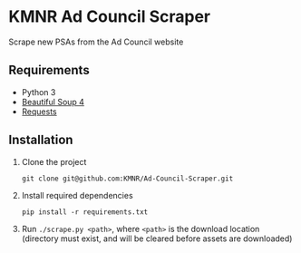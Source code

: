 # KMNR Ad Council Scraper

Scrape new PSAs from the Ad Council website

## Requirements

- Python 3
- [Beautiful Soup 4](https://www.crummy.com/software/BeautifulSoup/)
- [Requests](http://docs.python-requests.org/en/master/)

## Installation

1. Clone the project

   `git clone git@github.com:KMNR/Ad-Council-Scraper.git`

2. Install required dependencies

   `pip install -r requirements.txt`

3. Run `./scrape.py <path>`, where `<path>` is the download location (directory must exist, and will be cleared before assets are downloaded)
